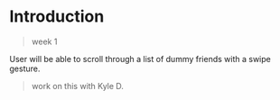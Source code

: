 # Introduction #
> week 1

User will be able to scroll through a list of dummy friends with a swipe gesture.
> work on this with Kyle D.
